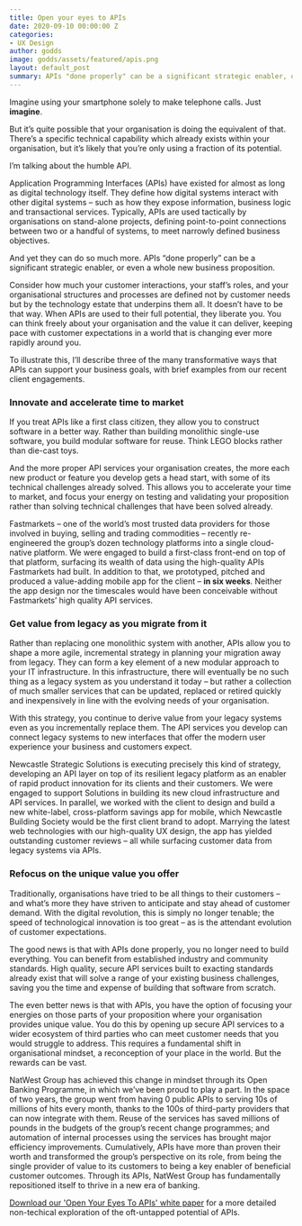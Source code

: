 ```yaml
---
title: Open your eyes to APIs
date: 2020-09-10 00:00:00 Z
categories:
- UX Design
author: godds
image: godds/assets/featured/apis.png
layout: default_post
summary: APIs "done properly" can be a significant strategic enabler, or even a whole new business proposition. This piece highlights some examples of this in action.
---
```


Imagine using your smartphone solely to make telephone calls. Just <b>imagine</b>.

But it’s quite possible that your organisation is doing the equivalent of that. There’s a specific technical capability which already exists within your organisation, but it’s likely that you’re only using a fraction of its potential. 

I’m talking about the humble API.

Application Programming Interfaces (APIs) have existed for almost as long as digital technology itself. They define how digital systems interact with other digital systems – such as how they expose information, business logic and transactional services. Typically, APIs are used tactically by organisations on stand-alone projects, defining point-to-point connections between two or a handful of systems, to meet narrowly defined business objectives.

And yet they can do so much more. APIs “done properly” can be a significant strategic enabler, or even a whole new business proposition.

Consider how much your customer interactions, your staff’s roles, and your organisational structures and processes are defined not by customer needs but by the technology estate that underpins them all. It doesn’t have to be that way. When APIs are used to their full potential, they liberate you. You can think freely about your organisation and the value it can deliver, keeping pace with customer expectations in a world that is changing ever more rapidly around you. 

To illustrate this, I’ll describe three of the many transformative ways that APIs can support your business goals, with brief examples from our recent client engagements.

### Innovate and accelerate time to market

If you treat APIs like a first class citizen, they allow you to construct software in a better way. Rather than building monolithic single-use software, you build modular software for reuse. Think LEGO blocks rather than die-cast toys. 

And the more proper API services your organisation creates, the more each new product or feature you develop gets a head start, with some of its technical challenges already solved. This allows you to accelerate your time to market, and focus your energy on testing and validating your proposition rather than solving technical challenges that have been solved already.

Fastmarkets – one of the world’s most trusted data providers for those involved in buying, selling and trading commodities – recently re-engineered the group’s dozen technology platforms into a single cloud-native platform. We were engaged to build a first-class front-end on top of that platform, surfacing its wealth of data using the high-quality APIs Fastmarkets had built. In addition to that, we prototyped, pitched and produced a value-adding mobile app for the client – <b>in six weeks</b>. Neither the app design nor the timescales would have been conceivable without Fastmarkets’ high quality API services.

### Get value from legacy as you migrate from it

Rather than replacing one monolithic system with another, APIs allow you to shape a more agile, incremental strategy in planning your migration away from legacy. They can form a key element of a new modular approach to your IT infrastructure. In this infrastructure, there will eventually be no such thing as a legacy system as you understand it today – but rather a collection of much smaller services that can be updated, replaced or retired quickly and inexpensively in line with the evolving needs of your organisation.

With this strategy, you continue to derive value from your legacy systems even as you incrementally replace them. The API services you develop can connect legacy systems to new interfaces that offer the modern user experience your business and customers expect.

Newcastle Strategic Solutions is executing precisely this kind of strategy, developing an API layer on top of its resilient legacy platform as an enabler of rapid product innovation for its clients and their customers. We were engaged to support Solutions in building its new cloud infrastructure and API services. In parallel, we worked with the client to design and build a new white-label, cross-platform savings app for mobile, which Newcastle Building Society would be the first client brand to adopt. Marrying the latest web technologies with our high-quality UX design, the app has yielded outstanding customer reviews – all while surfacing customer data from legacy systems via APIs.

### Refocus on the unique value you offer

Traditionally, organisations have tried to be all things to their customers – and what’s more they have striven to anticipate and stay ahead of customer demand. With the digital revolution, this is simply no longer tenable; the speed of technological innovation is too great – as is the attendant evolution of customer expectations.

The good news is that with APIs done properly, you no longer need to build everything. You can benefit from established industry and community standards. High quality, secure API services built to exacting standards already exist that will solve a range of your existing business challenges, saving you the time and expense of building that software from scratch.

The even better news is that with APIs, you have the option of focusing your energies on those parts of your proposition where your organisation provides unique value. You do this by opening up secure API services to a wider ecosystem of third parties who can meet customer needs that you would struggle to address. This requires a fundamental shift in organisational mindset, a reconception of your place in the world. But the rewards can be vast.

NatWest Group has achieved this change in mindset through its Open Banking Programme, in which we’ve been proud to play a part. In the space of two years, the group went from having 0 public APIs to serving 10s of millions of hits every month, thanks to the 100s of third-party providers that can now integrate with them. Reuse of the services has saved millions of pounds in the budgets of the group’s recent change programmes; and automation of internal processes using the services has brought major efficiency improvements. Cumulatively, APIs have more than proven their worth and transformed the group’s perspective on its role, from being the single provider of value to its customers to being a key enabler of beneficial customer outcomes. Through its APIs, NatWest Group has fundamentally repositioned itself to thrive in a new era of banking.

[Download our 'Open Your Eyes To APIs' white paper]({{site.baseurl}}/godds/assets/white-papers/open-your-eyes-to-apis.pdf) for a more detailed non-techical exploration of the oft-untapped potential of APIs.
